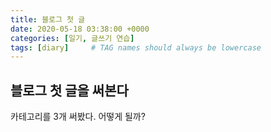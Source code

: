 ```yaml
---
title: 블로그 첫 글
date: 2020-05-18 03:38:00 +0000
categories: [일기, 글쓰기 연습]
tags: [diary]     # TAG names should always be lowercase
---
```


## 블로그 첫 글을 써본다

카테고리를 3개 써봤다. 어떻게 될까?  
